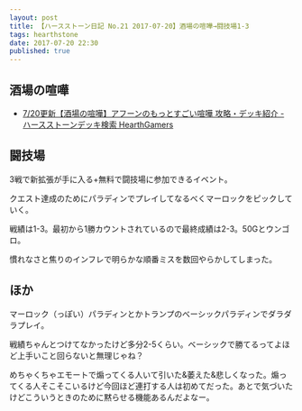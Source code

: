 ```yaml
---
layout: post
title: 【ハースストーン日記 No.21 2017-07-20】酒場の喧嘩→闘技場1-3
tags: hearthstone
date: 2017-07-20 22:30
published: true
---
```


## 酒場の喧嘩
* [7/20更新【酒場の喧嘩】アフーンのもっとすごい喧嘩 攻略・デッキ紹介 - ハースストーンデッキ検索 HearthGamers](http://hearthgamers.com/tavern_brawl/brawl_109)

## 闘技場
3戦で新拡張が手に入る+無料で闘技場に参加できるイベント。

クエスト達成のためにパラディンでプレイしてなるべくマーロックをピックしていく。

戦績は1-3。最初から1勝カウントされているので最終成績は2-3。50Gとウンゴロ。

慣れなさと焦りのインフレで明らかな順番ミスを数回やらかしてしまった。

## ほか
マーロック（っぽい）パラディンとかトランプのべーシックパラディンでダラダラプレイ。

戦績ちゃんとつけてなかったけど多分2-5くらい。ベーシックで勝てるってよほど上手いこと回らないと無理じゃね？

めちゃくちゃエモートで煽ってくる人いて引いた&萎えた&悲しくなった。煽ってくる人そこそこいるけど今回ほど連打する人は初めてだった。あとで気づいたけどこういうときのために黙らせる機能あるんだよなー。
